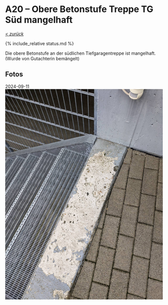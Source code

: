 # A20 &ndash; Obere Betonstufe Treppe TG Süd mangelhaft

_[&lt; zurück](../../index.md)_

{% include_relative status.md %}

Die obere Betonstufe an der südlichen Tiefgaragentreppe ist mangelhaft.
(Wurde von Gutachterin bemängelt)

## Fotos

2024-09-11
![](20240911_081045210_small.jpg)